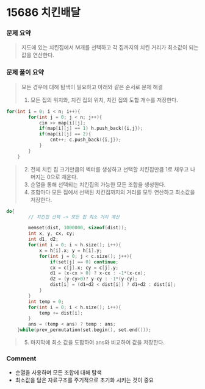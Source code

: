 # 15686 치킨배달
 ### 문제 요약
> 지도에 있는 치킨집에서 M개를 선택하고 각 집까지의 치킨 거리가 최소값이 되는 값을 연산한다. 

 ### 문제 풀이 요약
> 모든 경우에 대해 탐색이 필요하고 아래와 같은 순서로 문제 해결
> 1. 모든 집의 위치와, 치킨 집의 위치, 치킨 집의 도합 개수를 저장한다.
```c++
for(int i = 0; i < n; i++){
        for(int j = 0; j < n; j++){
            cin >> map[i][j];
            if(map[i][j] == 1) h.push_back({i,j});
            if(map[i][j] == 2){
                cnt++; c.push_back({i,j});
            } 
        }
    }
```    
> 2. 전체 치킨 집 크기만큼의 벡터를 생성하고 선택할 치킨집만큼 1로 채우고 나머지는 0으로 채운다.
> 3. 순열을 통해 선택되는 치킨집의 가능한 모든 조합을 생성한다.
> 4. 조합마다 모든 집에서 선택된 치킨집까지의 거리를 모두 연산하고 최소값을 저장한다.
```c++
do{
        // 치킨집 선택 -> 모든 집 최소 거리 계산 

        memset(dist, 1000000, sizeof(dist));
        int x, y, cx, cy;
        int d1, d2;
        for(int i = 0; i < h.size(); i++){
            x = h[i].x; y = h[i].y;
            for(int j = 0; j < c.size(); j++){
                if(set[j] == 0) continue;
                cx = c[j].x; cy = c[j].y;
                d1 = (x-cx > 0) ? x-cx : -1*(x-cx);
                d2 = (y-cy>0)? y-cy : -1*(y-cy);
                dist[i] = (d1+d2 < dist[i]) ? d1+d2 : dist[i];
            }
        }   
        int temp = 0; 
        for(int i = 0; i < h.size(); i++){
            temp += dist[i];
        }
        ans = (temp < ans) ? temp : ans;
    }while(prev_permutation(set.begin(), set.end()));
```
> 5. 마지막에 최소 값을 도합하여 ans와 비교하여 값을 저장한다. 

### Comment
- 순열을 사용하며 모든 조합에 대해 탐색
- 최소값을 담은 자료구조를 주기적으로 초기화 시키는 것이 중요





